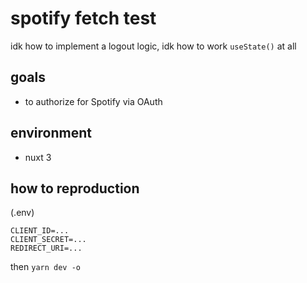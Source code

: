# spotify fetch test

idk how to implement a logout logic, idk how to work `useState()` at all

## goals

- to authorize for Spotify via OAuth

## environment

- nuxt 3

## how to reproduction

(.env)
```
CLIENT_ID=...
CLIENT_SECRET=...
REDIRECT_URI=...
```

then `yarn dev -o`
